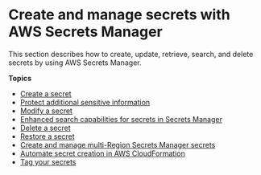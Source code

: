 # Create and manage secrets with AWS Secrets Manager<a name="managing-secrets"></a>

This section describes how to create, update, retrieve, search, and delete secrets by using AWS Secrets Manager\.

**Topics**
+ [Create a secret](manage_create-basic-secret.md)
+ [Protect additional sensitive information](manage_what-not-to-put-in-secret-text.md)
+ [Modify a secret](manage_update-secret.md)
+ [Enhanced search capabilities for secrets in Secrets Manager](manage_search-secret.md)
+ [Delete a secret](manage_delete-secret.md)
+ [Restore a secret](manage_restore-secret.md)
+ [Create and manage multi\-Region Secrets Manager secrets](create-manage-multi-region-secrets.md)
+ [Automate secret creation in AWS CloudFormation](integrating_cloudformation.md)
+ [Tag your secrets](managing-secrets_tagging.md)